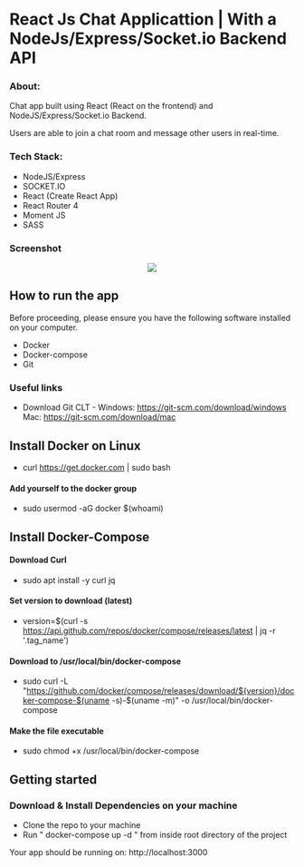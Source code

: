 # React Js Chat Applicattion | With a NodeJs/Express/Socket.io Backend API

### About:

Chat app  built using React (React on the frontend) and NodeJS/Express/Socket.io Backend.

Users are able to join a chat room and message other users in real-time.

### Tech Stack:

* NodeJS/Express
* SOCKET.IO
* React (Create React App)
* React Router 4
* Moment JS
* SASS

### Screenshot

<p align="center">
    <img src="http://git-assets.react-starter-kit.com/react_chat_app.png">  
</p>

## How to run the app

Before proceeding, please ensure you have the following software installed on your computer.

* Docker
* Docker-compose
* Git

### Useful links

* Download Git CLT - Windows: https://git-scm.com/download/windows Mac: https://git-scm.com/download/mac

## Install Docker on Linux

- curl https://get.docker.com | sudo bash

#### Add yourself to the docker group

- sudo usermod -aG docker $(whoami)

## Install Docker-Compose

#### Download Curl
- sudo apt install -y curl jq

#### Set version to download (latest)

- version=$(curl -s https://api.github.com/repos/docker/compose/releases/latest | jq -r '.tag_name')

#### Download to /usr/local/bin/docker-compose

- sudo curl -L "https://github.com/docker/compose/releases/download/${version}/docker-compose-$(uname -s)-$(uname -m)" -o /usr/local/bin/docker-compose

#### Make the file executable
- sudo chmod +x /usr/local/bin/docker-compose

## Getting started

### Download & Install Dependencies on your machine 

- Clone the repo to your machine
- Run " docker-compose up -d " from inside root directory of the project


Your app should be running on: http://localhost:3000
